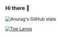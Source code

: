 ### Hi there 👋

![Anurag's GitHub stats](https://github-readme-stats.vercel.app/api?username=Claudio712005&show_icons=true&theme=dracula)

[![Top Langs](https://github-readme-stats.vercel.app/api/top-langs/?username=Claudio712005&layout=donut&theme=dracula)](https://github.com/anuraghazra/github-readme-stats)
